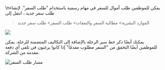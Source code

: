 \nيمكن للموظفين طلب أموال للسفر في مهام رسمية باستخدام "طلب السفر". لإنشاء طلب سفر جديد ، انتقل إلى

> الموارد البشرية> مطالبة السفر والنفقات> طلب السفر> طلب سفر جديد

![](https://docs.erpnext.com/files/VW8kpGD.png)

يمكنك أيضًا ذكر خط سير الرحلة بالإضافة إلى التكاليف المتضمنة للرحلة. يمكن للموظفين أيضًا التحقق من "السفر مطلوب مقدمًا" إذا كانوا يرغبون في تلقي أي دفعة مقدمة من الشركة.

![مسار طلب السفر](https://docs.erpnext.com/files/travel-request-itinerary.png)